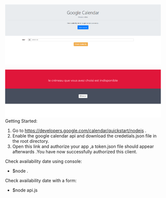 ![Image of index](https://github.com/ouzri/Google-Calendar-Api-with-node-js/blob/master/img/index.PNG)

![Image of response](https://github.com/ouzri/Google-Calendar-Api-with-node-js/blob/master/img/send.PNG)
Getting Started:

1. Go to https://developers.google.com/calendar/quickstart/nodejs .
2. Enable the google calendar api and download the credetials.json file in the root directory.
3. Open this link and authorize your app ,a token.json file should appear afterwards .You have now successfully authorized this client.

Check availability date using console:

* $node . 

Check availability date with a form:

* $node api.js
